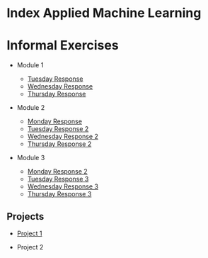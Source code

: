 # Index Applied Machine Learning

# Informal Exercises
- Module 1
    - [Tuesday Response](tues.md)
    - [Wednesday Response](wed1.md)
    - [Thursday Response](https://amanroa.github.io/data310/thurs1.html)


- Module 2
    - [Monday Response](mon.md)
    - [Tuesday Response 2](tues2.md)
    - [Wednesday Response 2](weds2.md)
    - [Thursday Response 2](https://eanelson01.github.io/DATA310/mod2/thursday2.html)


- Module 3
    - [Monday Response 2](mon2.md)
    - [Tuesday Response 3](tues3.md)
    - [Wednesday Response 3](weds3.md)
    - [Thursday Response 3](https://tyeatts75.github.io/Data310/thurs3.html)
    
    
## Projects

- [Project 1](proj1.md)


- Project 2


